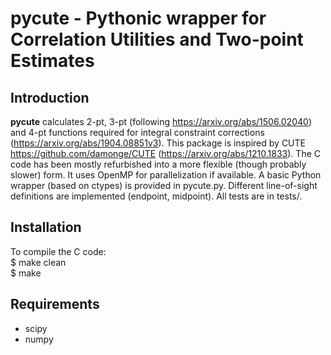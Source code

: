 pycute - Pythonic wrapper for Correlation Utilities and Two-point Estimates
===========================================================================

Introduction
------------

**pycute** calculates 2-pt, 3-pt (following https://arxiv.org/abs/1506.02040) and 4-pt functions required for integral constraint corrections (https://arxiv.org/abs/1904.08851v3).
This package is inspired by CUTE https://github.com/damonge/CUTE (https://arxiv.org/abs/1210.1833).
The C code has been mostly refurbished into a more flexible (though probably slower) form. It uses OpenMP for parallelization if available.
A basic Python wrapper (based on ctypes) is provided in pycute.py.
Different line-of-sight definitions are implemented (endpoint, midpoint).
All tests are in tests/.

Installation
------------

To compile the C code:\
$ make clean\
$ make

Requirements
------------

- scipy
- numpy
